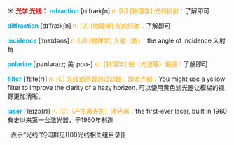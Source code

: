 ☀ <font color="red">**光学 光线：**</font>
<font color="sky blue">**refraction**</font> [rɪˈfrækʃn]
<font color="orange">n. [U] [物理学] 光的折射：</font>了解即可

<font color="sky blue">**diffraction**</font> [dɪˈfrækʃn]
<font color="orange">n. [U] [物理学] 光的衍射：</font>了解即可
                      
<font color="sky blue">**incidence**</font> [ˈɪnsɪdəns]
<font color="orange">n. [U] [物理学] 入射（角）：</font>the angle of incidence 入射角
           
<font color="sky blue">**polarize**</font> [ˈpəʊləraɪz; 美 ˈpoʊ-]
<font color="orange">vt. [物理学] 使（光波等）偏振：</font>了解即可

<font color="sky blue">**filter**</font> [ˈfɪltə(r)]
<font color="orange">n. [C] 光线或声音的过滤器，即滤光器：</font>You might use a yellow filter to improve the clarity of a hazy horizon. 可以使用黄色滤光器让模糊的视野更加清晰。
           
<font color="sky blue">**laser**</font> [ˈleɪzə(r)]
<font color="orange">n. [C]（产生激光的）激光器：</font>the first-ever laser, built in 1960 有史以来第一台激光器，于1960年制造

· 表示“光线”的词群见[[00光线相关组目录]]


